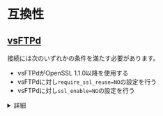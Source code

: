 # 互換性
## [vsFTPd](http://vsftpd.beasts.org/)
接続には次のいずれかの条件を満たす必要があります。
- vsFTPdがOpenSSL 1.1.0以降を使用する
- vsFTPdに対し`require_ssl_reuse=NO`の設定を行う
- vsFTPdに対し`ssl_enable=NO`の設定を行う

<details>
  <summary>詳細</summary>
  vsFTPdはセキュリティ強化のため、データコネクションについて、コントロールコネクションのTLSセッションを引き継ぐことを強制します。しかしTLSセッションの引き続きでセッションが乗っ取られる危険性があります。これに対し<a href="https://tools.ietf.org/html/rfc7627">RFC 7627 Extended Master Secret</a>の対策があります。Windowsでは2019年10月のWindows UpdateでRFC 7627に対応していますが、同時にRFC 7627未対応サーバーに対しTLSセッションの引き継ぎが行えなくなっています。vsFTPdはOpenSSLを使用していますが、OpenSSLは1.1.0でRFC 7627に対応していますので、逆にOpenSSL 1.1.0未満ではセッションの引き継ぎが行なえません。vsFTPdで使用するOpenSSLは1.1.0以降とするか、セッション引き継ぎを要求しないよう設定変更が必要です。
</details>
